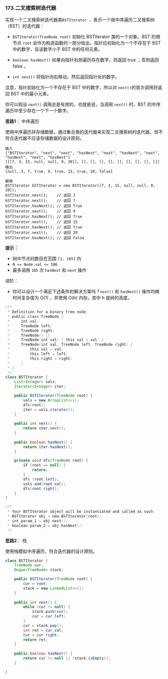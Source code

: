 ### 173.二叉搜索树迭代器

实现一个二叉搜索树迭代器类`BSTIterator `，表示一个按中序遍历二叉搜索树（BST）的迭代器：

- `BSTIterator(TreeNode root)` 初始化 BSTIterator 类的一个对象。BST 的根节点 `root` 会作为构造函数的一部分给出。指针应初始化为一个不存在于 BST 中的数字，且该数字小于 BST 中的任何元素。

- `boolean hasNext()` 如果向指针右侧遍历存在数字，则返回 true ；否则返回 false 。
- `int next()` 将指针向右移动，然后返回指针处的数字。

注意，指针初始化为一个不存在于 BST 中的数字，所以对 `next()`的首次调用将返回 BST 中的最小元素。

你可以假设 `next()` 调用总是有效的，也就是说，当调用 `next()` 时，BST 的中序遍历中至少存在一个下一个数字。



**思路1**： 中序遍历

使用中序遍历并存储数据，通过集合类的迭代器来实现二叉搜索树的迭代器，但不符合迭代器不应该存储数据的设计原则。

``` mark
输入
["BSTIterator", "next", "next", "hasNext", "next", "hasNext", "next", "hasNext", "next", "hasNext"]
[[[7, 3, 15, null, null, 9, 20]], [], [], [], [], [], [], [], [], []]
输出
[null, 3, 7, true, 9, true, 15, true, 20, false]

解释
BSTIterator bSTIterator = new BSTIterator([7, 3, 15, null, null, 9, 20]);
bSTIterator.next();    // 返回 3
bSTIterator.next();    // 返回 7
bSTIterator.hasNext(); // 返回 True
bSTIterator.next();    // 返回 9
bSTIterator.hasNext(); // 返回 True
bSTIterator.next();    // 返回 15
bSTIterator.hasNext(); // 返回 True
bSTIterator.next();    // 返回 20
bSTIterator.hasNext(); // 返回 False
```

**提示：**

- 树中节点的数目在范围 `[1, 105]` 内
- `0 <= Node.val <= 106`
- 最多调用 `105` 次 `hasNext` 和 `next` 操作

进阶：

- 你可以设计一个满足下述条件的解决方案吗？`next()` 和 `hasNext()` 操作均摊时间复杂度为 O(1) ，并使用 O(h) 内存。其中 h 是树的高度。

``` java
/**
 * Definition for a binary tree node.
 * public class TreeNode {
 *     int val;
 *     TreeNode left;
 *     TreeNode right;
 *     TreeNode() {}
 *     TreeNode(int val) { this.val = val; }
 *     TreeNode(int val, TreeNode left, TreeNode right) {
 *         this.val = val;
 *         this.left = left;
 *         this.right = right;
 *     }
 * }
 */
class BSTIterator {
    List<Integer> vals;
    Iterator<Integer> iter;

    public BSTIterator(TreeNode root) {
        vals = new ArrayList<>();
        dfs(root);
        iter = vals.iterator();
    }
    
    public int next() {
        return iter.next();
    }
    
    public boolean hasNext() {
        return iter.hasNext();
    }

    private void dfs(TreeNode root) {
        if (root == null) {
            return;
        }
        dfs (root.left);
        vals.add(root.val);
        dfs(root.right);
    }
}

/**
 * Your BSTIterator object will be instantiated and called as such:
 * BSTIterator obj = new BSTIterator(root);
 * int param_1 = obj.next();
 * boolean param_2 = obj.hasNext();
 */
```



**思路2**： 栈

使用栈模拟中序遍历，符合迭代器的设计原则。

``` java
class BSTIterator {
    TreeNode cur;
    Deque<TreeNode> stack;

    public BSTIterator(TreeNode root) {
        cur = root;
        stack = new LinkedList<>();
    }
    
    public int next() {
        while (cur != null) {
            stack.push(cur);
            cur = cur.left;
        }
        cur = stack.pop();
        int ret = cur.val;
        cur = cur.right;
        return ret;
    }
    
    public boolean hasNext() {
        return cur != null || !stack.isEmpty();
    }

}
```

